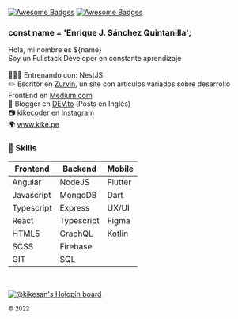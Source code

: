 [![Awesome Badges](https://img.shields.io/badge/web-kike.pe-0c1239.svg)](https://kike.pe)
[![Awesome Badges](https://img.shields.io/badge/vrs-2.0.1-ff214f.svg)](https://github.com/KikeSan)

### const name = 'Enrique J. Sánchez Quintanilla';
Hola, mi nombre es ${name} <br>
Soy un Fullstack Developer en constante aprendizaje 
<br><br>
👨🏻‍💻 Entrenando con: NestJS <br>
✏️ Escritor en [Zurvin](https://medium.com/zurvin), un site con artículos variados sobre desarrollo FrontEnd en [Medium.com](https://medium.com/zurvin)<br>
📕 Blogger en [DEV.to](https://dev.to/kikesan) (Posts en Inglés)<br>
📷 [kikecoder](https://www.instagram.com/kikecoder/) en Instagram<br>
🌍 www.kike.pe

### :rocket: Skills

| Frontend   | Backend    | Mobile  |
|------------|------------|---------|
| Angular    | NodeJS     | Flutter |
| Javascript | MongoDB    | Dart    |
| Typescript | Express    | UX/UI   |
| React      | Typescript | Figma   |
| HTML5      | GraphQL    | Kotlin  |
| SCSS       | Firebase   |         |
| GIT        | SQL        |         |

<br/>

[![@kikesan's Holopin board](https://holopin.io/api/user/board?user=kikesan)](https://holopin.io/@kikesan)

<sub>© 2022</sub>
